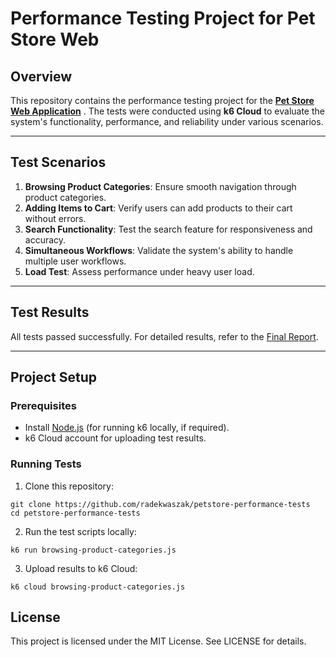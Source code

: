 # Performance Testing Project for Pet Store Web

## **Overview**
This repository contains the performance testing project for the [**Pet Store Web Application**](https://petstore.octoperf.com/actions/Catalog.action) . The tests were conducted using **k6 Cloud** to evaluate the system's functionality, performance, and reliability under various scenarios.

---

## **Test Scenarios**
1. **Browsing Product Categories**: Ensure smooth navigation through product categories.
2. **Adding Items to Cart**: Verify users can add products to their cart without errors.
3. **Search Functionality**: Test the search feature for responsiveness and accuracy.
4. **Simultaneous Workflows**: Validate the system's ability to handle multiple user workflows.
5. **Load Test**: Assess performance under heavy user load.

---

## **Test Results**
All tests passed successfully. For detailed results, refer to the [Final Report](./final-report.md).

---

## **Project Setup**
### **Prerequisites**
- Install [Node.js](https://nodejs.org/) (for running k6 locally, if required).
- k6 Cloud account for uploading test results.

### **Running Tests**
1. Clone this repository:
  
```
git clone https://github.com/radekwaszak/petstore-performance-tests
cd petstore-performance-tests
```

2. Run the test scripts locally:

```
k6 run browsing-product-categories.js
```

3. Upload results to k6 Cloud:

```
k6 cloud browsing-product-categories.js
```

## **License**
This project is licensed under the MIT License. See LICENSE for details.
